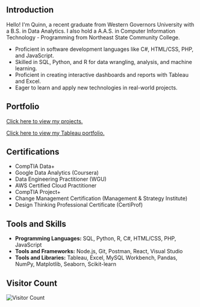 ## Introduction

Hello! I'm Quinn, a recent graduate from Western Governors University with a B.S. in Data Analytics. I also hold a A.A.S. in Computer Information Technology - Programming from Northeast State Community College.

- Proficient in software development languages like C#, HTML/CSS, PHP, and JavaScript.
- Skilled in SQL, Python, and R for data wrangling, analysis, and machine learning.
- Proficient in creating interactive dashboards and reports with Tableau and Excel.
- Eager to learn and apply new technologies in real-world projects.


## Portfolio

[Click here to view my projects.](https://github.com/qetate/ProjectGuide/blob/main/README.md)

[Click here to view my Tableau portfolio.](https://public.tableau.com/app/profile/quinn.tate/vizzes)


## Certifications

- CompTIA Data+
- Google Data Analytics (Coursera)
- Data Engineering Practitioner (WGU)
- AWS Certified Cloud Practitioner
- CompTIA Project+
- Change Management Certification (Management & Strategy Institute)
- Design Thinking Professional Certificate (CertiProf)


## Tools and Skills

- **Programming Languages:** SQL, Python, R, C#, HTML/CSS, PHP, JavaScript
- **Tools and Frameworks:** Node.js, Git, Postman, React, Visual Studio
- **Tools and Libraries:** Tableau, Excel, MySQL Workbench, Pandas, NumPy, Matplotlib, Seaborn, Scikit-learn


## Visitor Count
![Visitor Count](https://profile-counter.glitch.me/qetate/count.svg)

